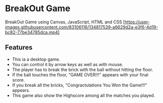 # BreakOut Game
BreakOut Game using Canvas, JavaScript, HTML and CSS
[https://user-images.githubusercontent.com/83106116/134817539-a6629d2a-e3f6-4d19-bc82-77be34785dca.mp4]

## Features
* This ia a desktop game.
* You can control it by arrow keys as well as with mouse.
* The player has to break the brick with the ball without hitting the floor.
* If the ball touches the floor, "GAME OVER!!!" appears with your final score.
* If you break all the bricks, "Congractulations You Won the Game!!!" appears.
* This game also show the Highscore among all the matches you played.   




